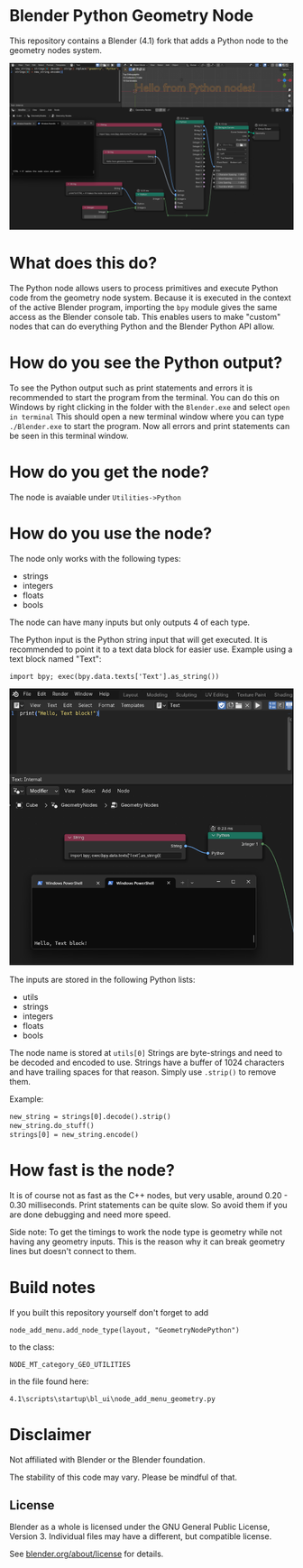 # Blender Python Geometry Node
This repository contains a Blender (4.1) fork that adds a Python node to the geometry nodes system.

![Showcase-1](python_node_example_images/Showcase-1.png)

# What does this do?
The Python node allows users to process primitives and execute Python code from the geometry node system.
Because it is executed in the context of the active Blender program, importing the `bpy` module gives the same access as the Blender console tab.
This enables users to make "custom" nodes that can do everything Python and the Blender Python API allow.

# How do you see the Python output?
To see the Python output such as print statements and errors it is recommended to start the program from the terminal.
You can do this on Windows by right clicking in the folder with the `Blender.exe` and select `open in terminal`
This should open a new terminal window where you can type `./Blender.exe` to start the program.
Now all errors and print statements can be seen in this terminal window.

# How do you get the node?
The node is avaiable under `Utilities->Python`

# How do you use the node?
The node only works with the following types:
- strings
- integers
- floats
- bools

The node can have many inputs but only outputs 4 of each type.

The Python input is the Python string input that will get executed. It is recommended to point it to a text data block for easier use.
Example using a text block named "Text":
```
import bpy; exec(bpy.data.texts['Text'].as_string())
```
![Text_block](python_node_example_images/Text_block.png)

The inputs are stored in the following Python lists:
- utils
- strings
- integers
- floats
- bools

The node name is stored at `utils[0]`
Strings are byte-strings and need to be decoded and encoded to use.
Strings have a buffer of 1024 characters and have trailing spaces for that reason. Simply use `.strip()` to remove them.

Example:
```
new_string = strings[0].decode().strip()
new_string.do_stuff()
strings[0] = new_string.encode()
```

# How fast is the node?
It is of course not as fast as the C++ nodes, but very usable, around 0.20 - 0.30 milliseconds.
Print statements can be quite slow. So avoid them if you are done debugging and need more speed.

Side note:
To get the timings to work the node type is geometry while not having any geometry inputs. This is the reason why it can break geometry lines but doesn't connect to them.

# Build notes
If you built this repository yourself don't forget to add 
```
node_add_menu.add_node_type(layout, "GeometryNodePython")
```
to the class: 
```
NODE_MT_category_GEO_UTILITIES
```
in the file found here: 
```
4.1\scripts\startup\bl_ui\node_add_menu_geometry.py
```

# Disclaimer
Not affiliated with Blender or the Blender foundation.

The stability of this code may vary. Please be mindful of that.

License
-------

Blender as a whole is licensed under the GNU General Public License, Version 3.
Individual files may have a different, but compatible license.

See [blender.org/about/license](https://www.blender.org/about/license) for details.
